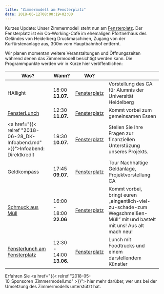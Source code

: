 ```yaml
---
title: "Zimmermodell am Fensterplatz"
date: 2018-06-12T08:00:19+02:00
---
```


Kurzes Update: Unser Zimmermodell steht nun am
[Fensterplatz](https://www.openstreetmap.org/node/5576336951). Der
Fensterplatz ist ein Co-Working-Café im ehemaligen Pförtnerhaus des
Geländes von Heidelberg Druckmaschinen, Zugang von der
Kurfürstenanlage aus, 300m vom Hauptbahnhof entfernt.

Wir planen momentan weitere Veranstaltungen und Öffnungszeiten während
denen das Zimmermodell besichtigt werden kann. Die Programmpunkte
werden wir in Kürze hier veröffentlichen:

| Was?                                                                            | Wann?                    | Wo?                                                           |            |
|---------------------------------------------------------------------------------|--------------------------|---------------------------------------------------------------|------------|                       
| HAIlight                                                                        | 18:00  **13.07.**        | [Fensterplatz](https://www.openstreetmap.org/node/5576336951) | Vorstellung des CA für Alumnis der Universität Heidelberg          |
| [FensterLunch](https://www.fensterplatz-heidelberg.de/#Termine)                                                                        | 12:30  **11.07.**        | [Fensterplatz](https://www.openstreetmap.org/node/5576336951) | Kommt vorbei zum gemeinsamen Essen          |  
| <a href="{{< relref "2018-06-28_DK-Infoabend.md" >}}">Infoabend: Direktkredit</a>                   | 19:30  **10.07.**        | [Fensterplatz](https://www.openstreetmap.org/node/5576336951) | Stellen Sie Ihre Fragen zur finanziellen Unterstüzung unseres Projekts. | 
| Geldkompass                                                                     | 17:45 **09.07.**               | [Fensterplatz](https://www.openstreetmap.org/node/5576336951) | Tour Nachhaltige Geldanlage, Projektvorstellung CA          |
| [Schmuck aus Müll](https://www.facebook.com/events/861188190735337/)            | 16:00 - 18:00 **22.06**  | [Fensterplatz](https://www.openstreetmap.org/node/5576336951) | Kommt vorbei, bringt euren „eingentlich-viel-zu-schade-zum Wegschmeißen-Müll“ mit und bastelt mit uns! Aus alt mach neu!    |
| [Fensterlunch am Fensterplatz](https://www.fensterplatz-heidelberg.de/#Termine) | 12:30 - 14:00 **13.06.** | [Fensterplatz](https://www.openstreetmap.org/node/5576336951) | Lunch mit Foodtrucks und einem darstellendem Künstler                                                                       |


Erfahren Sie <a href="{{< relref "2018-05-10_Sponsoren_Zimmermodell.md" >}}"> hier</a> mehr darüber, wer uns bei der Umsetzung des Zimmermodells unterstützt hat.
